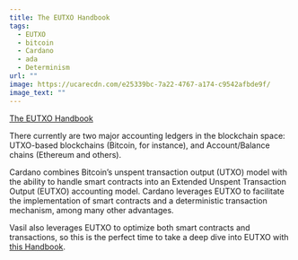 ```yaml
---
title: The EUTXO Handbook
tags:
  - EUTXO
  - bitcoin
  - Cardano
  - ada
  - Determinism
url: ""
image: https://ucarecdn.com/e25339bc-7a22-4767-a174-c9542afbde9f/
image_text: ""
---
```


[The EUTXO Handbook](https://ucarecdn.com/e14c6f03-152d-4361-abaf-f1fee5eb2e4e/EUTXOhandbook3.pdf)

There currently are two major accounting ledgers in the blockchain space: UTXO-based blockchains (Bitcoin, for instance), and Account/Balance chains (Ethereum and others).

Cardano combines Bitcoin’s unspent transaction output (UTXO) model with the ability to handle smart contracts into an Extended Unspent Transaction Output (EUTXO) accounting model. Cardano leverages EUTXO to facilitate the implementation of smart contracts and a deterministic transaction mechanism, among many other advantages.

Vasil also leverages EUTXO to optimize both smart contracts and transactions, so this is the perfect time to take a deep dive into EUTXO with [this Handbook](https://ucarecdn.com/e14c6f03-152d-4361-abaf-f1fee5eb2e4e/EUTXOhandbook3.pdf).
